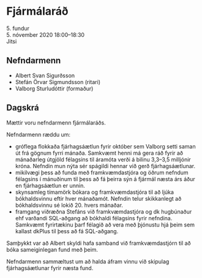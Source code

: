 # Fjármálaráð

5\. fundur  
5\. nóvember 2020 18:00–18:30  
Jitsi

## Nefndarmenn

* Albert Svan Sigurðsson
* Stefán Örvar Sigmundsson (ritari)
* Valborg Sturludóttir (formaður)

## Dagskrá

Mættir voru nefndarmenn fjármálaráðs.

Nefndarmenn ræddu um:
* gróflega flokkaða fjárhagsáætlun fyrir október sem Valborg setti saman út frá gögnum fyrri mánaða. Samkvæmt henni má gera ráð fyrir að mánaðarleg útgjöld félagsins til áramóta verði á bilinu 3,3–3,5 milljónir króna. Nefndin mun nýta sér spágildi hennar við gerð fjárhagsáætlunar.
* mikilvægi þess að funda með framkvæmdastjóra og öðrum nefndum félagsins í mánuðinum til þess að fá þeirra sýn á fjármál næsta árs áður en fjárhagsáætlun er unnin.
* skynsamleg tímamörk bókara og framkvæmdastjóra til að ljúka bókhaldsvinnu eftir hver mánaðamót. Nefndin telur skikkanlegt að bókhaldsvinnu sé lokið 20. hvers mánaðar.
* framgang viðræðna Stefáns við framkvæmdastjóra og dk hugbúnaður ehf varðandi SQL-aðgang að bókhaldi félagsins fyrir nefndina. Samkvæmt fyrirtækinu þarf félagið að vera með þjónustu hjá þeim sem kallast dkPlus til þess að fá SQL-aðgang.

Samþykkt var að Albert skyldi hafa samband við framkvæmdastjórn til að bóka sameiginlegan fund með þeim.

Nefndarmenn sammæltust um að halda áfram vinnu við skipulag fjárhagsáætlunar fyrir næsta fund.